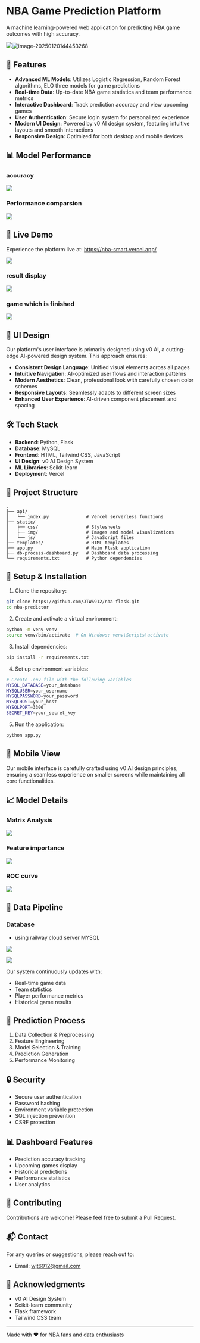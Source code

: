 # NBA Game Prediction Platform

A machine learning-powered web application for predicting NBA game outcomes with high accuracy.

![](https://raw.githubusercontent.com/JTW6912/image/main/image-20250120144429114.png)![image-20250120144453268](./assets/image-20250120144453268.png)

## 🌟 Features

- **Advanced ML Models**: Utilizes Logistic Regression, Random Forest algorithms, ELO three models for game predictions
- **Real-time Data**: Up-to-date NBA game statistics and team performance metrics
- **Interactive Dashboard**: Track prediction accuracy and view upcoming games
- **User Authentication**: Secure login system for personalized experience
- **Modern UI Design**: Powered by v0 AI design system, featuring intuitive layouts and smooth interactions
- **Responsive Design**: Optimized for both desktop and mobile devices

## 📊 Model Performance

### accuracy

![](https://raw.githubusercontent.com/JTW6912/image/main/image-20250120144539093.png)

### Performance comparsion

![](https://raw.githubusercontent.com/JTW6912/image/main/image-20250120144549889.png)

## 🚀 Live Demo

Experience the platform live at: https://nba-smart.vercel.app/

![](https://raw.githubusercontent.com/JTW6912/image/main/image-20250120144856606.png)

### result display

![](https://raw.githubusercontent.com/JTW6912/image/main/image-20250120145331503.png)

### game which is finished

![](https://raw.githubusercontent.com/JTW6912/image/main/image-20250120145359943.png)

## 🎨 UI Design

Our platform's user interface is primarily designed using v0 AI, a cutting-edge AI-powered design system. This approach ensures:

- **Consistent Design Language**: Unified visual elements across all pages
- **Intuitive Navigation**: AI-optimized user flows and interaction patterns
- **Modern Aesthetics**: Clean, professional look with carefully chosen color schemes
- **Responsive Layouts**: Seamlessly adapts to different screen sizes
- **Enhanced User Experience**: AI-driven component placement and spacing

## 🛠 Tech Stack

- **Backend**: Python, Flask
- **Database**: MySQL
- **Frontend**: HTML, Tailwind CSS, JavaScript
- **UI Design**: v0 AI Design System
- **ML Libraries**: Scikit-learn
- **Deployment**: Vercel

## 📂 Project Structure

```
.
├── api/
│   └── index.py              # Vercel serverless functions
├── static/
│   ├── css/                  # Stylesheets
│   ├── img/                  # Images and model visualizations
│   └── js/                   # JavaScript files
├── templates/                # HTML templates
├── app.py                    # Main Flask application
├── db-process-dashboard.py   # Dashboard data processing
└── requirements.txt          # Python dependencies
```

## 🔧 Setup & Installation

1. Clone the repository:
```bash
git clone https://github.com/JTW6912/nba-flask.git
cd nba-predictor
```

2. Create and activate a virtual environment:
```bash
python -m venv venv
source venv/bin/activate  # On Windows: venv\Scripts\activate
```

3. Install dependencies:
```bash
pip install -r requirements.txt
```

4. Set up environment variables:
```bash
# Create .env file with the following variables
MYSQL_DATABASE=your_database
MYSQLUSER=your_username
MYSQLPASSWORD=your_password
MYSQLHOST=your_host
MYSQLPORT=3306
SECRET_KEY=your_secret_key
```

5. Run the application:
```bash
python app.py
```

## 📱 Mobile View

Our mobile interface is carefully crafted using v0 AI design principles, ensuring a seamless experience on smaller screens while maintaining all core functionalities.

## 📈 Model Details

### Matrix Analysis

![](https://raw.githubusercontent.com/JTW6912/image/main/image-20250120144641469.png)

### Feature importance

<img src="https://raw.githubusercontent.com/JTW6912/image/main/20250122102651605.png" style="zoom:100%;" />

### ROC curve

![](https://raw.githubusercontent.com/JTW6912/image/main/image-20250120144803159.png)

## 🔄 Data Pipeline

### Database

- using railway cloud server MYSQL

![](https://raw.githubusercontent.com/JTW6912/image/main/image-20250120145745139.png)

![](https://raw.githubusercontent.com/JTW6912/image/main/image-20250120145807931.png)

Our system continuously updates with:
- Real-time game data
- Team statistics
- Player performance metrics
- Historical game results

## 🎯 Prediction Process

1. Data Collection & Preprocessing
2. Feature Engineering
3. Model Selection & Training
4. Prediction Generation
5. Performance Monitoring

## 🔒 Security

- Secure user authentication
- Password hashing
- Environment variable protection
- SQL injection prevention
- CSRF protection

## 📊 Dashboard Features

- Prediction accuracy tracking
- Upcoming games display
- Historical predictions
- Performance statistics
- User analytics

## 🤝 Contributing

Contributions are welcome! Please feel free to submit a Pull Request.

## 📬 Contact

For any queries or suggestions, please reach out to:
- Email: wjt6912@gmail.com

## 🙏 Acknowledgments

- v0 AI Design System
- Scikit-learn community
- Flask framework
- Tailwind CSS team

---
Made with ❤️ for NBA fans and data enthusiasts 